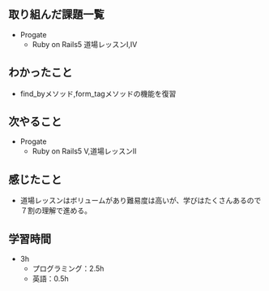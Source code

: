 ## 取り組んだ課題一覧
- Progate
  - Ruby on Rails5 道場レッスンⅠ,Ⅳ
## わかったこと
- find_byメソッド,form_tagメソッドの機能を復習
## 次やること
- Progate
  - Ruby on Rails5 Ⅴ,道場レッスンⅡ
## 感じたこと
- 道場レッスンはボリュームがあり難易度は高いが、学びはたくさんあるので７割の理解で進める。
## 学習時間
- 3h
  - プログラミング：2.5h
  - 英語：0.5h
